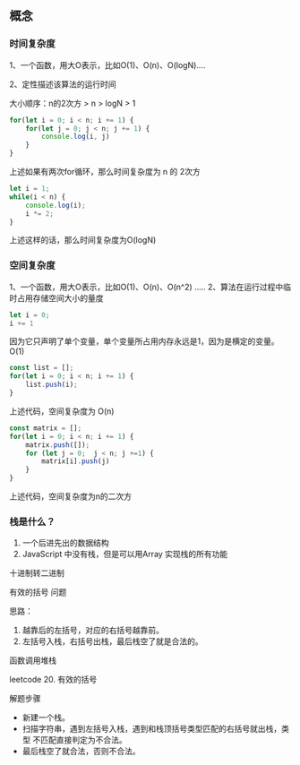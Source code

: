 ## 概念

### 时间复杂度

1、一个函数，用大O表示，比如O(1)、O(n)、O(logN)....

2、定性描述该算法的运行时间

大小顺序：n的2次方 > n > logN > 1

```js
for(let i = 0; i < n; i += 1) {
    for(let j = 0; j < n; j += 1) {
        console.log(i, j)
    }
}
```
上述如果有两次for循环，那么时间复杂度为 n 的 2次方

```js
let i = 1;
while(i < n) {
    console.log(i);
    i *= 2;
}
```
上述这样的话，那么时间复杂度为O(logN)

### 空间复杂度

1、一个函数，用大O表示，比如O(1)、O(n)、O(n^2) .....
2、算法在运行过程中临时占用存储空间大小的量度

```js
let i = 0;
i += 1
```
因为它只声明了单个变量，单个变量所占用内存永远是1，因为是横定的变量。 O(1)

```js
const list = [];
for(let i = 0; i < n; i += 1) {
    list.push(i);
}
```
上述代码，空间复杂度为 O(n)

```js
const matrix = [];
for(let i = 0; i < n; i += 1) {
    matrix.push([]);
    for (let j = 0;  j < n; j +=1) {
        matrix[i].push(j)
    }
}
```
上述代码，空间复杂度为n的二次方

### 栈是什么？

1. 一个后进先出的数据结构
2. JavaScript 中没有栈，但是可以用Array 实现栈的所有功能

十进制转二进制

有效的括号 问题

思路：
1. 越靠后的左括号，对应的右括号越靠前。
2. 左括号入栈，右括号出栈，最后栈空了就是合法的。

函数调用堆栈

leetcode 20. 有效的括号

解题步骤

+ 新建一个栈。
+ 扫描字符串，遇到左括号入栈，遇到和栈顶括号类型匹配的右括号就出栈，类型
不匹配直接判定为不合法。
+ 最后栈空了就合法，否则不合法。















